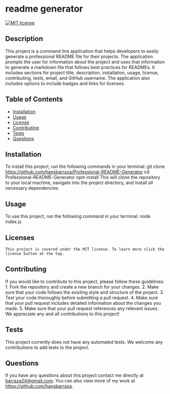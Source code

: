# readme generator

  [![MIT license](https://img.shields.io/badge/License-MIT-blue.svg)](https://lbesson.mit-license.org/)

  ## Description
  This project is a command line application that helps developers to easily generate a professional README file for their projects. The application prompts the user for information about the project and uses that information to generate a markdown file that follows best practices for READMEs. It includes sections for project title, description, installation, usage, license, contributing, tests, email, and GitHub username. The application also includes options to include badges and links for licenses.

  ## Table of Contents
  * [Installation](#installation)
  * [Usage](#usage)
  * [License](#license)
  * [Contributing](#contributing)
  * [Tests](#tests)
  * [Questions](#questions)

  ## Installation
  To install this project, run the following commands in your terminal:  git clone https://github.com/hansbarraza/Professional-README-Generator  cd Professional-README-Generator  npm install  This will clone the repository to your local machine, navigate into the project directory, and install all necessary dependencies.

  ## Usage
  To use this project, run the following command in your terminal:  node index.js

  ## Licenses
    This project is covered under the MIT license. To learn more click the license button at the top.

  ## Contributing
  If you would like to contribute to this project, please follow these guidelines:  1. Fork the repository and create a new branch for your changes.  2. Make sure that your code follows the existing style and structure of the project.  3. Test your code thoroughly before submitting a pull request.  4. Make sure that your pull request includes detailed information about the changes you made.  5. Make sure that your pull request references any relevant issues.  We appreciate any and all contributions to this project!

  ## Tests
  This project currently does not have any automated tests. We welcome any contributions to add tests to the project.

  ## Questions
  If you have any questions about this project contact me directly at barraza24@gmail.com. You can also view more of my work at https://github.com/hansbarraza.
